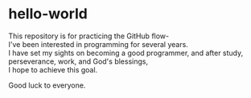 # hello-world
This repository is for practicing the GitHub flow- <br/>
I've been interested in programming for several years.<br/>
I have set my sights on becoming a good programmer, and after study, <br/>perseverance, work, and God's blessings, <br/>I hope to achieve this goal.

Good luck to everyone.
